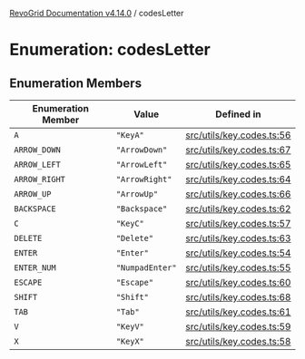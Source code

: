 [RevoGrid Documentation v4.14.0](README.md) / codesLetter

# Enumeration: codesLetter

## Enumeration Members

| Enumeration Member | Value | Defined in |
| ------ | ------ | ------ |
| `A` | `"KeyA"` | [src/utils/key.codes.ts:56](https://github.com/revolist/revogrid/blob/2b1eda543a592a83efe8431f6a1b419eb9a6f193/src/utils/key.codes.ts#L56) |
| `ARROW_DOWN` | `"ArrowDown"` | [src/utils/key.codes.ts:67](https://github.com/revolist/revogrid/blob/2b1eda543a592a83efe8431f6a1b419eb9a6f193/src/utils/key.codes.ts#L67) |
| `ARROW_LEFT` | `"ArrowLeft"` | [src/utils/key.codes.ts:65](https://github.com/revolist/revogrid/blob/2b1eda543a592a83efe8431f6a1b419eb9a6f193/src/utils/key.codes.ts#L65) |
| `ARROW_RIGHT` | `"ArrowRight"` | [src/utils/key.codes.ts:64](https://github.com/revolist/revogrid/blob/2b1eda543a592a83efe8431f6a1b419eb9a6f193/src/utils/key.codes.ts#L64) |
| `ARROW_UP` | `"ArrowUp"` | [src/utils/key.codes.ts:66](https://github.com/revolist/revogrid/blob/2b1eda543a592a83efe8431f6a1b419eb9a6f193/src/utils/key.codes.ts#L66) |
| `BACKSPACE` | `"Backspace"` | [src/utils/key.codes.ts:62](https://github.com/revolist/revogrid/blob/2b1eda543a592a83efe8431f6a1b419eb9a6f193/src/utils/key.codes.ts#L62) |
| `C` | `"KeyC"` | [src/utils/key.codes.ts:57](https://github.com/revolist/revogrid/blob/2b1eda543a592a83efe8431f6a1b419eb9a6f193/src/utils/key.codes.ts#L57) |
| `DELETE` | `"Delete"` | [src/utils/key.codes.ts:63](https://github.com/revolist/revogrid/blob/2b1eda543a592a83efe8431f6a1b419eb9a6f193/src/utils/key.codes.ts#L63) |
| `ENTER` | `"Enter"` | [src/utils/key.codes.ts:54](https://github.com/revolist/revogrid/blob/2b1eda543a592a83efe8431f6a1b419eb9a6f193/src/utils/key.codes.ts#L54) |
| `ENTER_NUM` | `"NumpadEnter"` | [src/utils/key.codes.ts:55](https://github.com/revolist/revogrid/blob/2b1eda543a592a83efe8431f6a1b419eb9a6f193/src/utils/key.codes.ts#L55) |
| `ESCAPE` | `"Escape"` | [src/utils/key.codes.ts:60](https://github.com/revolist/revogrid/blob/2b1eda543a592a83efe8431f6a1b419eb9a6f193/src/utils/key.codes.ts#L60) |
| `SHIFT` | `"Shift"` | [src/utils/key.codes.ts:68](https://github.com/revolist/revogrid/blob/2b1eda543a592a83efe8431f6a1b419eb9a6f193/src/utils/key.codes.ts#L68) |
| `TAB` | `"Tab"` | [src/utils/key.codes.ts:61](https://github.com/revolist/revogrid/blob/2b1eda543a592a83efe8431f6a1b419eb9a6f193/src/utils/key.codes.ts#L61) |
| `V` | `"KeyV"` | [src/utils/key.codes.ts:59](https://github.com/revolist/revogrid/blob/2b1eda543a592a83efe8431f6a1b419eb9a6f193/src/utils/key.codes.ts#L59) |
| `X` | `"KeyX"` | [src/utils/key.codes.ts:58](https://github.com/revolist/revogrid/blob/2b1eda543a592a83efe8431f6a1b419eb9a6f193/src/utils/key.codes.ts#L58) |
